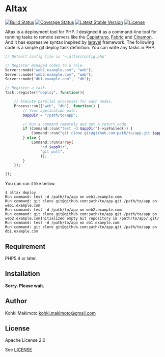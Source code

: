 # Altax

[![Build Status](https://travis-ci.org/kohkimakimoto/altax.png?branch=master)](https://travis-ci.org/kohkimakimoto/altax)
[![Coverage Status](https://coveralls.io/repos/kohkimakimoto/altax/badge.png?branch=master)](https://coveralls.io/r/kohkimakimoto/altax?branch=master)
[![Latest Stable Version](https://poser.pugx.org/kohkimakimoto/altax/v/stable.png)](https://packagist.org/packages/kohkimakimoto/altax)
[![License](https://poser.pugx.org/kohkimakimoto/altax/license.png)](https://packagist.org/packages/kohkimakimoto/altax)

Altax is a deployment tool for PHP.
I designed it as a command-line tool for running tasks to remote servers
like the [Capistrano](https://github.com/capistrano/capistrano), [Fabric](http://fabric.readthedocs.org/) and [Cinamon](https://github.com/kentaro/cinnamon). And it has expressive syntax inspired by [laravel](http://laravel.com/) framework. The following code is a simple git deploy task definition. You can write any tasks in PHP.

```php
// Default config file is '~.altax/config.php'

// Register managed nodes to a role.
Server::node("web1.example.com", "web");
Server::node("web2.example.com", "web");
Server::node("db1.example.com",  "db");

// Register a task.
Task::register("deploy", function(){

    // Execute parallel processes for each nodes.
    Process::on(["web", "db"], function() {
        // Your application path.
        $appDir = "/path/to/app";

        // Run a command remotely and get a return code.
        if (Command::run("test -d $appDir")->isFailed()) {
            Command::run("git clone git@github.com:path/to/app.git $appDir");
        } else {
            Command::run(array(
                "cd $appDir",
                "git pull",
                ));
        }
    });

});
```

You can run it like below.

```
$ altax deploy
Run command: test -d /path/to/app on web1.example.com
Run command: git clone git@github.com:path/to/app.git /path/to/app on web1.example.com
Run command: test -d /path/to/app on web2.example.com
Run command: git clone git@github.com:path/to/app.git /path/to/app on web2.example.comInitialized empty Git repository in /path/to/app/.git/
Run command: test -d /path/to/app on db1.example.com
Run command: git clone git@github.com:path/to/app.git /path/to/app on db1.example.com
```

## Requirement

PHP5.4 or later.

## Installation

**Sorry. Please wait.**

## Author

Kohki Makimoto <kohki.makimoto@gmail.com>

## License

Apache License 2.0

See [LICENSE](./LICENSE)

